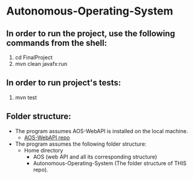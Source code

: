 # Autonomous-Operating-System
## In order to run the project, use the following commands from the shell:
1. cd FinalProject
2. mvn clean javafx:run

## In order to run project's tests:
1. mvn test

## Folder structure:
* The program assumes AOS-WebAPI is installed on the local machine.
  * [AOS-WebAPI repo](https://github.com/orhaimwerthaim/AOS-WebAPI)
* The program assumes the following folder structure:
  * Home directory
    * AOS (web API and all its corresponding structure)
    * Autonomous-Operating-System (The folder structure of THIS repo).
      
